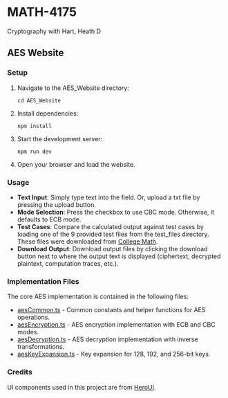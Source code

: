 # MATH-4175
Cryptography with Hart, Heath D

## AES Website

### Setup
1. Navigate to the AES_Website directory:
   ```
   cd AES_Website
   ```
2. Install dependencies:
   ```
   npm install
   ```
3. Start the development server:
   ```
   npm run dev
   ```
4. Open your browser and load the website.

### Usage
- **Text Input**: Simply type text into the field. Or, upload a txt file by pressing the upload button.
- **Mode Selection**: Press the checkbox to use CBC mode. Otherwise, it defaults to ECB mode.
- **Test Cases**: Compare the calculated output against test cases by loading one of the 9 provided test files from the test_files directory. These files were downloaded from [College Math](https://collegemath.org/cryptography/index.php/aes-test-files-deliverable-files/).
- **Download Output**: Download output files by clicking the download button next to where the output text is displayed (ciphertext, decrypted plaintext, computation traces, etc.).

### Implementation Files
The core AES implementation is contained in the following files:
- [aesCommon.ts](https://github.com/elibullockpapa/MATH-4175/blob/main/AES_Website/utils/aesCommon.ts) - Common constants and helper functions for AES operations.
- [aesEncryption.ts](https://github.com/elibullockpapa/MATH-4175/blob/main/AES_Website/utils/aesEncryption.ts) - AES encryption implementation with ECB and CBC modes.
- [aesDecryption.ts](https://github.com/elibullockpapa/MATH-4175/blob/main/AES_Website/utils/aesDecryption.ts) - AES decryption implementation with inverse transformations.
- [aesKeyExpansion.ts](https://github.com/elibullockpapa/MATH-4175/blob/main/AES_Website/utils/aesKeyExpansion.ts) - Key expansion for 128, 192, and 256-bit keys.

### Credits
UI components used in this project are from [HeroUI](https://www.heroui.com/).
